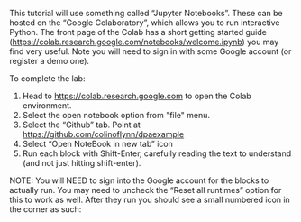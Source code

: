 This tutorial will use something called “Jupyter Notebooks”. These can be hosted on the “Google Colaboratory”, which allows you to run interactive Python. The front page of the Colab has a short getting started guide (https://colab.research.google.com/notebooks/welcome.ipynb) you may find very useful. Note you will need to sign in with some Google account (or register a demo one).

To complete the lab:

1.	Head to https://colab.research.google.com to open the Colab environment.
2.	Select the open notebook option from "file" menu.
3.	Select the “Github” tab. Point at https://github.com/colinoflynn/dpaexample
4.	Select “Open NoteBook in new tab” icon
5.	Run each block with Shift-Enter, carefully reading the text to understand (and not just hitting shift-enter).

NOTE: You will NEED to sign into the Google account for the blocks to actually run. You may need to uncheck the “Reset all runtimes” option for this to work as well. After they run you should see a small numbered icon in the corner as such: